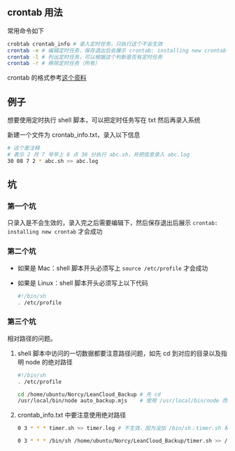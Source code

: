## crontab 用法
常用命令如下

```sh
crobtab crontab_info # 录入定时任务，只执行这个不会生效
crontab -e # 编辑定时任务，保存退出后会展示 crontab: installing new crontab 即为成功
crontab -l # 列出定时任务，可以根据这个判断是否有定时任务
crontab -r # 移除定时任务（所有）
```

crontab 的格式参考[这个资料](https://www.runoob.com/linux/linux-comm-crontab.html)



## 例子
想要使用定时执行 shell 脚本，可以把定时任务写在 txt 然后再录入系统

新建一个文件为 crontab_info.txt，录入以下信息

```sh
# 这个是注释
# 表示 2 月 7 号早上 8 点 30 分执行 abc.sh，并把信息录入 abc.log
30 08 7 2 * abc.sh >> abc.log
```

## 坑
### 第一个坑
只录入是不会生效的，录入完之后需要编辑下，然后保存退出后展示 `crontab: installing new crontab` 才会成功

### 第二个坑

+ 如果是 Mac：shell 脚本开头必须写上 `source /etc/profile` 才会成功
+ 如果是 Linux：shell 脚本开头必须写上以下代码

    ```sh
    #!/bin/sh
    . /etc/profile
    ```

### 第三个坑
相对路径的问题。

1. shell 脚本中访问的一切数据都要注意路径问题，如先 cd 到对应的目录以及指明 node 的绝对路径

    ```sh
    #!/bin/sh
    . /etc/profile

    cd /home/ubuntu/Norcy/LeanCloud_Backup # 先 cd
    /usr/local/bin/node auto_backup.mjs    # 使用 /usr/local/bin/node 而不是 node
    ```

2. crontab_info.txt 中要注意使用绝对路径

    ```sh
    0 3 * * * timer.sh >> timer.log # 不生效，因为没加 /bin/sh；timer.sh 和 timer.log 的路径都是在 ~
    ```

    ```sh
    0 3 * * * /bin/sh /home/ubuntu/Norcy/LeanCloud_Backup/timer.sh >> /home/ubuntu/Norcy/LeanCloud_Backup/timer.log # 建议使用绝对路径
    ```
